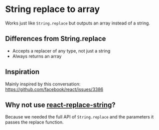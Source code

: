 # String replace to array

Works just like `String.replace` but outputs an array instead of a string.

## Differences from String.replace

- Accepts a replacer of any type, not just a string
- Always returns an array

## Inspiration

Mainly inspired by this conversation: https://github.com/facebook/react/issues/3386

## Why not use [react-replace-string](https://github.com/iansinnott/react-string-replace)?

Because we needed the full API of `String.replace` and the parameters it passes the replace function.

